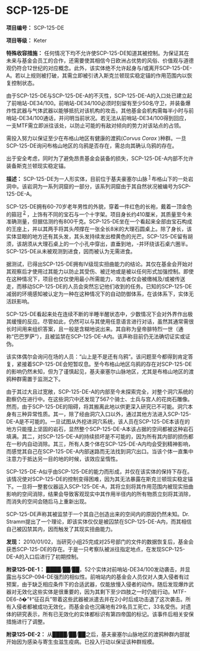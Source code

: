 # SCP-125-DE

**项目编号：** SCP-125-DE

**项目等级：** Keter

**特殊收容措施：** 任何情况下均不允许使SCP-125-DE知道其被控制。为保证其在未来与基金会员工的合作，还需要使其相信今日欧洲占优势的风俗、价值观与道德观仍符合12世纪的对应概念。此外，该实体绝不允许起身与/或离开SCP-125-DE-A。若以上规则被打破，其需立即被引诱入斯克兰顿现实稳定锚的作用范围内以恢复控制状态。

由于SCP-125-DE与SCP-125-DE-A的不灭性，SCP-125-DE-A的入口处已建立起了前哨站-DE34/100。前哨站-DE34/100必须时刻留有至少50名守卫，并装备爆炸性武器与气体武器以能够抵抗对该机构的攻击。其他基金会机构需每半小时与前哨站-DE34/100通话，并问明当前状况。若无法从前哨站-DE34/100得到回应，一支MTF需立即派往该处，以防止可能的有敌对倾向的势力对该站点的占领。

需投入努力以保证至少在布格山地区有健康的渡鸦(*Corvus Corax* )种群。一旦SCP-125-DE询问布格山地区的乌鸦是否存在，需总向其确认乌鸦的存在。

出于安全考虑，同时为了避免昂贵基金会装备的损失，SCP-125-DE-A内部不允许装备斯克兰顿现实稳定锚。

**描述：** SCP-125-DE为一人形实体，目前位于基夫豪塞尔山脉<sup class='footnoteref'>
 <a shape='rect' class='footnoteref' id='footnoteref-1' href='javascript:;' onclick='WIKIDOT.page.utils.scrollToReference(&apos;footnote-1&apos;)'>1</a>
</sup>布格山下的一处岩洞中。该岩洞为一系列洞窟的一部分，该系列洞窟由于其自然状况被编号为SCP-125-DE-A。

SCP-125-DE拥有60-70岁老年男性的外貌，穿着一件红色的长袍，戴着一顶金色的箍冠<sup class='footnoteref'>
 <a shape='rect' class='footnoteref' id='footnoteref-2' href='javascript:;' onclick='WIKIDOT.page.utils.scrollToReference(&apos;footnote-2&apos;)'>2</a>
</sup>，上饰有不同的宝石与一个十字架。项目身长约410厘米，其质量至今未准确测量，但据估测约有800千克。SCP-125-DE坐在一个看起来全部由宝石构成的王座上，并以其两手将其头颅撑在一张全长8米的大理石圆桌上。除了身长，该实体显眼的地方还有其头发，其头发持续发出橙黄色的光芒。SCP-125-DE留有胡须，该胡须从大理石桌上的一个小孔中穿出，直垂到地，-并环绕该石桌六圈半。SCP-125-DE从未被观测到进食，因而被认为无需进食。

据测试，已得出SCP-125-DE拥有IV级现实扭曲能力的结论。其仅在基金会开始对其观察后才使用过其能力以防止其受伤、被迁地或是被以任何形式加强控制。即使在这种情况下，项目也仅仅使用最小所需能力，攻击者仅会被缴械及/或被传送走，而移动SCP-125-DE的人员会突然忘记他们收到的任务。已知的SCP-125-DE减弱的环境感知被认定为一种在这种情况下的自动防御体系，在该体系下，实体无活跃影响。

SCP-125-DE看起来处在连续不断的半睡半醒状态中，少数情况下会对外界作出极其缓慢的反应。尽管如此，仍然可以与其使用任意语言进行对话，虽然其通常需很长时间用来组织答案，且一般是含糊地说出来。其自称为皇帝腓特烈一世（通称“巴巴罗萨”），且被监禁在SCP-125-DE-A内。该声称目前仍无法确切证实或证伪。

该实体偶尔会询问在场的人员：“山上是不是还有乌鸦”。该问题至今都得到肯定答复，紧接着SCP-125-DE会短暂叹息。至今布格山地区乌鸦的存在对SCP-125-DE的影响仍然未知，但为了谨慎起见，基夫豪塞尔山脉地区，尤其是布格山地区的渡鸦种群需置于监测之下。

由于其过大且过宽敞，SCP-125-DE-A的内部至今未探索完全，对整个洞穴系统的勘察仍在进行中。在这些洞穴中还发现了567个骑士、士兵与宫人的花岗石雕像。然而，由于SCP-125-DE的阻碍，将其搬离此地以供更深入研究已不可能。洞穴本身有三种异常性质。其一，除了经由洞穴入口以外，通过其他方法进入SCP-125-DE-A是不可能的。一旦试图从外挖进洞穴系统，该人员在SCP-125-DE本该在的地方只能撞上坚固的岩石，显然整个SCP-125-DE-A本该占据的空间都被这种岩石填满。其二，对SCP-125-DE-A的持续损坏是不可能的，因为所有其内部的损伤都在一秒内自动消除。其三，所有人类个体在SCP-125-DE-A内均会受到精神影响，而感觉其自己在SCP-125-DE-A内部迷路而无法找到洞穴出口。当该个体一直集中注意力于抵达另一目的地的时候，该效应呈惰性。

SCP-125-DE-A似乎由SCP-125-DE的能力而形成，并仅在该实体的保持下存在。该情况使对SCP-125-DE的控制变得困难，因为其无法暴露在斯克兰顿现实稳定锚下。一旦将一整套仪器运入SCP-125-DE-A，其将立刻将其作用范围内被现实扭曲影响的空间消除，结果会导致客观现实中其作用半径内的所有物质立刻将其消除，而消失的空间会随后马上重新出现。

SCP-125-DE声称其被监禁于一个其自己创造出来的空间内的原因仍然未知。Dr. Stramm提出了一个理论，即该实体仅仅是被囚禁在SCP-125-DE-A内，而其相信自己被囚禁其内，因而触发了其现实扭曲能力。


**发现：** 2010/01/02，当研究小组25完成对25号部门的文件的数据恢复后，基金会获悉SCP-125-DE的存在。于是一只考察队被派往指定地点，在发现SCP-125-DE-A的入口后进行了初期控制。


**附录125-DE-1：** ████/██/██，52个实体对前哨站-DE34/100发动袭击，并显露出与SCP-094-DE强烈的相似性。前哨站内的基金会人员仅对人类入侵者有过预案，由于缺乏相应条件下的合适武器，仅能放慢入侵者的动作。随后发现爆炸武器对无效化这些实体是很重要的，因为其剩下至少四肢之一时仍能行动。MTF-DE6-ð�”‡“征召兵”带着这些武器被派遣去并在2小时后成功击退了这次袭击。所有入侵者都被成功无效化，而基金会也沉痛地有29名员工死亡，33名受伤。对遗体的研究表示，所有已无效化的实体都标识有第四帝国的标记。该事件后相关安保措施进行了调整。

**附录125-DE-2：** 从████/██/██之后，基夫豪塞尔山脉地区的渡鸦种群内部就开始因为感染与寄生虫滋生疫病。已投入行动以保证该种群规模。

